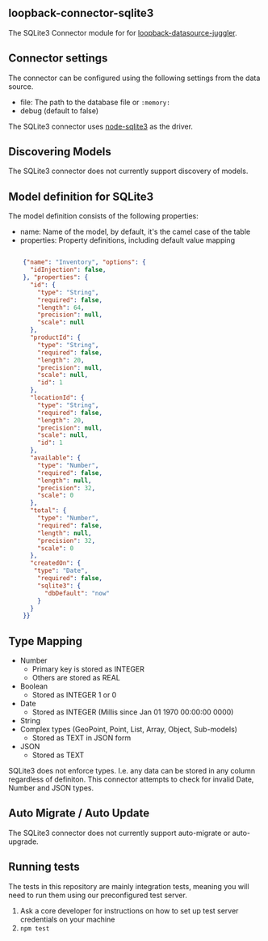 ## loopback-connector-sqlite3

The SQLite3 Connector module for for [loopback-datasource-juggler](http://docs.strongloop.com/loopback-datasource-juggler/).

## Connector settings

The connector can be configured using the following settings from the data source.
* file: The path to the database file or `:memory:`
* debug (default to false)

The SQLite3 connector uses [node-sqlite3](https://github.com/mapbox/node-sqlite3) as the driver.

## Discovering Models

The SQLite3 connector does not currently support discovery of models.

## Model definition for SQLite3

The model definition consists of the following properties:

* name: Name of the model, by default, it's the camel case of the table
* properties: Property definitions, including default value mapping

```json

    {"name": "Inventory", "options": {
      "idInjection": false,
    }, "properties": {
      "id": {
        "type": "String",
        "required": false,
        "length": 64,
        "precision": null,
        "scale": null
      },
      "productId": {
        "type": "String",
        "required": false,
        "length": 20,
        "precision": null,
        "scale": null,
        "id": 1
      },
      "locationId": {
        "type": "String",
        "required": false,
        "length": 20,
        "precision": null,
        "scale": null,
        "id": 1
      },
      "available": {
        "type": "Number",
        "required": false,
        "length": null,
        "precision": 32,
        "scale": 0
      },
      "total": {
        "type": "Number",
        "required": false,
        "length": null,
        "precision": 32,
        "scale": 0
      },
      "createdOn": {
       "type": "Date",
        "required": false,
        "sqlite3": {
          "dbDefault": "now"
        }
      }
    }}

```

## Type Mapping

 - Number
    - Primary key is stored as INTEGER
    - Others are stored as REAL
 - Boolean
    - Stored as INTEGER 1 or 0
 - Date
    - Stored as INTEGER (Millis since Jan 01 1970 00:00:00 0000)
 - String
 - Complex types (GeoPoint, Point, List, Array, Object, Sub-models)
    - Stored as TEXT in JSON form
 - JSON
    - Stored as TEXT
    
SQLite3 does not enforce types. I.e. any data can be stored in any column regardless of definiton.
This connector attempts to check for invalid Date, Number and JSON types.

## Auto Migrate / Auto Update

The SQLite3 connector does not currently support auto-migrate or auto-upgrade.

## Running tests

The tests in this repository are mainly integration tests, meaning you will need
to run them using our preconfigured test server.

1. Ask a core developer for instructions on how to set up test server
   credentials on your machine
2. `npm test`
